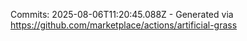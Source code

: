 Commits: 2025-08-06T11:20:45.088Z - Generated via https://github.com/marketplace/actions/artificial-grass
<br>
